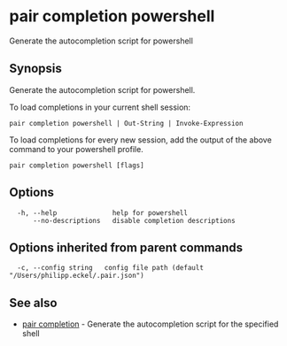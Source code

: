 # pair completion powershell

Generate the autocompletion script for powershell

## Synopsis

Generate the autocompletion script for powershell.

To load completions in your current shell session:

	pair completion powershell | Out-String | Invoke-Expression

To load completions for every new session, add the output of the above command
to your powershell profile.


```shell
pair completion powershell [flags]
```

## Options

```text
  -h, --help              help for powershell
      --no-descriptions   disable completion descriptions
```

## Options inherited from parent commands

```text
  -c, --config string   config file path (default "/Users/philipp.eckel/.pair.json")
```

## See also

* [pair completion](pair_completion.md) - Generate the autocompletion script for the specified shell
